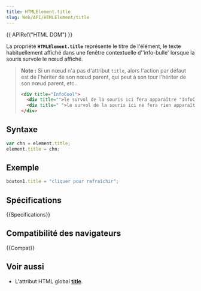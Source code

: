 ```yaml
---
title: HTMLElement.title
slug: Web/API/HTMLElement/title
---
```


{{ APIRef("HTML DOM") }}

La propriété **`HTMLElement.title`** représente le titre de l'élément, le texte habituellement affiché dans une fenêtre contextuelle d''info-bulle' lorsque la souris survole le nœud affiché.

> **Note :** Si un nœud n'a pas d'attribut `title`, alors l'action par défaut est de l'hériter de son nœud parent, qui peut à son tour l'hériter de son nœud parent, etc..
>
> ```html
> <div title="InfoCool">
>   <div title="">le survol de la souris ici fera apparaître "InfoCool"</div>
>   <div title=" ">le survol de la souris ici ne fera rien apparaître</div>
> </div>
> ```

## Syntaxe

```js
var chn = element.title;
element.title = chn;
```

## Exemple

```js
bouton1.title = "cliquer pour rafraîchir";
```

## Spécifications

{{Specifications}}

## Compatibilité des navigateurs

{{Compat}}

## Voir aussi

- L'attribut HTML global [**title**](/fr/docs/Web/HTML/Attributs_universels/title).
